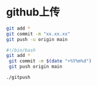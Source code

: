 # github上传

```sh
git add *
git commit -m "xx.xx.xx"
git push -u origin main
```

```sh
#!/bin/bash
git add * 
 git commit -m $(date "+%Y%m%d") 
 git push origin main
```

```sh
./gitpush
```

